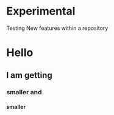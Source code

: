 # Experimental
Testing New features within a repository

# Hello 

## I am getting 

### smaller and 

#### smaller 
